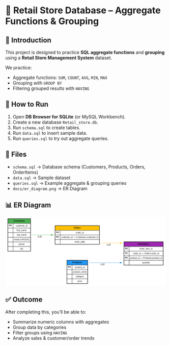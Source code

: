 # 🛒 Retail Store Database – Aggregate Functions & Grouping

## 📌 Introduction
This project is designed to practice **SQL aggregate functions** and **grouping** using a **Retail Store Management System** dataset.

We practice:
- Aggregate functions: `SUM`, `COUNT`, `AVG`, `MIN`, `MAX`
- Grouping with `GROUP BY`
- Filtering grouped results with `HAVING`

## 🚀 How to Run
1. Open **DB Browser for SQLite** (or MySQL Workbench).
2. Create a new database `Retail_store.db`.
3. Run `schema.sql` to create tables.
4. Run `data.sql` to insert sample data.
5. Run `queries.sql` to try out aggregate queries.

## 📂 Files
- `schema.sql` → Database schema (Customers, Products, Orders, OrderItems)
- `data.sql` → Sample dataset
- `queries.sql` → Example aggregate & grouping queries
- `docs/er_diagram.png` → ER Diagram

## 📊 ER Diagram
![ER Diagram](docs/er_diagram.png)

## ✅ Outcome
After completing this, you’ll be able to:
- Summarize numeric columns with aggregates
- Group data by categories
- Filter groups using `HAVING`
- Analyze sales & customer/order trends
